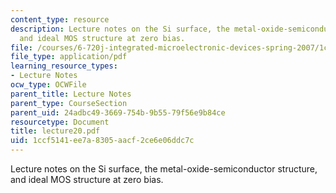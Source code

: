 ```yaml
---
content_type: resource
description: Lecture notes on the Si surface, the metal-oxide-semiconductor structure,
  and ideal MOS structure at zero bias.
file: /courses/6-720j-integrated-microelectronic-devices-spring-2007/1ccf5141ee7a8305aacf2ce6e06ddc7c_lecture20.pdf
file_type: application/pdf
learning_resource_types:
- Lecture Notes
ocw_type: OCWFile
parent_title: Lecture Notes
parent_type: CourseSection
parent_uid: 24adbc49-3669-754b-9b55-79f56e9b84ce
resourcetype: Document
title: lecture20.pdf
uid: 1ccf5141-ee7a-8305-aacf-2ce6e06ddc7c
---
```

Lecture notes on the Si surface, the metal-oxide-semiconductor structure, and ideal MOS structure at zero bias.

